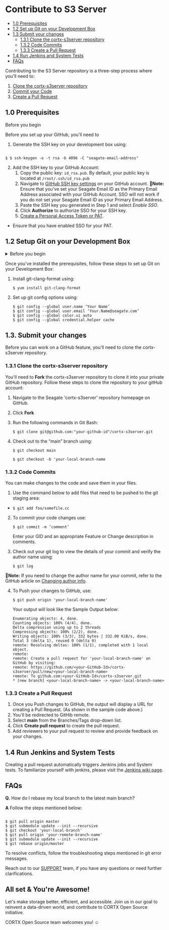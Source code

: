 # Contribute to S3 Server 

- [1.0 Prerequisites](#10-Prerequisites)
- [1.2 Set up Git on your Development Box](#12-Set-up-Git-on-your-Development-Box)
- [1.3 Submit your changes](#13-Submit-your-changes)
   * [1.3.1 Clone the cortx-s3server repository](#131-Clone-the-cortx-s3server-repository)
   * [1.3.2 Code Commits](#132-Code-commits)
   * [1.3.3 Create a Pull Request](#133-Create-a-Pull-Request)
- [1.4 Run Jenkins and System Tests](#14-Run-Jenkins-and-System-Tests)
- [FAQs](FAQs)

Contributing to the S3 Server repository is a three-step process where you'll need to:

1. [Clone the cortx-s3server repository](#131-Clone-the-cortx-s3server-repository)
2. [Commit your Code](#132-Code-commits)
3. [Create a Pull Request](#133-Create-a-Pull-Request)

## 1.0 Prerequisites 

<div>
  <summary>Before you begin<summary>
    <p>
      
Before you set up your GitHub, you'll need to  
1. Generate the SSH key on your development box using: 

  ```shell
  
  $ $ ssh-keygen -o -t rsa -b 4096 -C "seagate-email-address"
  ```
2. Add the SSH key to your GitHub Account:
   1. Copy the public key: `id_rsa.pub`. By default, your public key is located at `/root/.ssh/id_rsa.pub`
   2. Navigate to [GitHub SSH key settings](https://github.com/settings/keys) on your GitHub account.
      :page_with_curl:**Note:** Ensure that you've set your Seagate Email ID as the Primary Email Address associated with your GitHub Account. SSO will not work if you do not set  your Seagate Email ID as your Primary Email Address.
   3. Paste the SSH key you generated in Step 1 and select *Enable SSO*. 
   4. Click **Authorize** to authorize SSO for your SSH key.  
   5. [Create a Personal Access Token or PAT](https://help.github.com/en/github/authenticating-to-github/creating-a-personal-access-token).
  - Ensure that you have enabled SSO for your PAT.
  
   </p>
    </details>

## 1.2 Setup Git on your Development Box

<details>
  <summary>Before you begin</summary>
    <p>

1. Update Git to the latest version. If you're on an older version, you'll see errors in your commit hooks that look like this: 
   
   `$ git commit`

   ```shell
   git: 'interpret-trailers' is not a git command. 
   See 'git --help'
   cannot insert change-id line in .git/COMMIT_EDITMSG
   ```

2. Install Fix for CentOS 7.x by using:

`$ yum remove git`

  * Download the [RPM file from here](https://packages.endpoint.com/rhel/7/os/x86_64/endpoint-repo-1.7-1.x86_64.rpm) and run the following commands:
    
    ```shell
    $ yum -y install
    $ yum -y install git
    ```
 </p>
 </details>

Once you've installed the prerequisites, follow these steps to set up Git on your Development Box: 

1. Install git-clang-format using:
   
   `$ yum install git-clang-format`

2. Set up git config options using:

   ```shell
   $ git config --global user.name ‘Your Name’
   $ git config --global user.email ‘Your.Name@seagate.com’
   $ git config --global color.ui auto
   $ git config --global credential.helper cache 
   ```

## 1.3. Submit your changes

Before you can work on a GitHub feature, you'll need to clone the cortx-s3server repository.

### 1.3.1 Clone the cortx-s3server repository

You'll need to **Fork** the cortx-s3server repository to clone it into your private GitHub repository. Follow these steps to clone the repository to your gitHub account:
1. Navigate to the Seagate 'cortx-s3server' repository homepage on GitHub. 
2. Click **Fork**
3. Run the following commands in Git Bash:

   `$ git clone git@github.com:"your-github-id"/cortx-s3server.git`
 
4. Check out to the “main” branch using:

   `$ git checkout main`
     
   `$ git checkout -b 'your-local-branch-name`

### 1.3.2 Code Commits  

You can make changes to the code and save them in your files. 

1. Use the command below to add files that need to be pushed to the git staging area:
         
- `$ git add foo/somefile.cc`

2. To commit your code changes use: 

   `$ git commit -m ‘comment’` 

   Enter your GID and an appropriate Feature or Change description in comments.

3. Check out your git log to view the details of your commit and verify the author name using:

   `$ git log` 
   
:page_with_curl:**Note:** If you need to change the author name for your commit, refer to the GitHub article on [Changing author info](https://docs.github.com/en/github/using-git/changing-author-info).

4. To Push your changes to GitHub, use:

   `$ git push origin 'your-local-branch-name'`

   Your output will look like the Sample Output below: 
   
   ```shell
   Enumerating objects: 4, done.
   Counting objects: 100% (4/4), done.
   Delta compression using up to 2 threads
   Compressing objects: 100% (2/2), done.
   Writing objects: 100% (3/3), 332 bytes | 332.00 KiB/s, done.
   Total 3 (delta 1), reused 0 (delta 0)
   remote: Resolving deltas: 100% (1/1), completed with 1 local object.
   remote:
   remote: Create a pull request for 'your-local-branch-name' on GitHub by visiting:
   remote: https://github.com/<your-GitHub-Id>/cortx-s3server/pull/new/<your-local-branch-name>
   remote: To github.com:<your-GitHub-Id>/cortx-s3server.git
   * [new branch] <your-local-branch-name> -> <your-local-branch-name>
   ```

### 1.3.3 Create a Pull Request 

1. Once you Push changes to GitHub, the output will display a URL for creating a Pull Request. (As shown in the sample code above.) 
2. You'll be redirected to GitHib remote. 
3. Select **main** from the Branches/Tags drop-down list.
4. Click **Create pull request** to create the pull request.
5. Add reviewers to your pull request to review and provide feedback on your changes.

## 1.4 Run Jenkins and System Tests

Creating a pull request automatically triggers Jenkins jobs and System tests. To familiarize yourself with jenkins, please visit the [Jenkins wiki page](https://en.wikipedia.org/wiki/Jenkins_(software)).

## FAQs

**Q.** How do I rebase my local branch to the latest main branch?

**A** Follow the steps mentioned below:

```shell

$ git pull origin master
$ git submodule update --init --recursive
$ git checkout 'your-local-branch'
$ git pull origin 'your-remote-branch-name'
$ git submodule update --init --recursive
$ git rebase origin/master
```

To resolve conflicts, follow the troubleshooting steps mentioned in git error messages. 

Reach out to our [SUPPORT](SUPPORT.md) team, if you have any questions or need further clarifications.

## All set & You're Awesome!

Let's make storage better, efficient, and accessible. Join us in our goal to reinvent a data-driven world, and contribute to CORTX Open Source initiative. 

CORTX Open Source team welcomes you! :relaxed:
